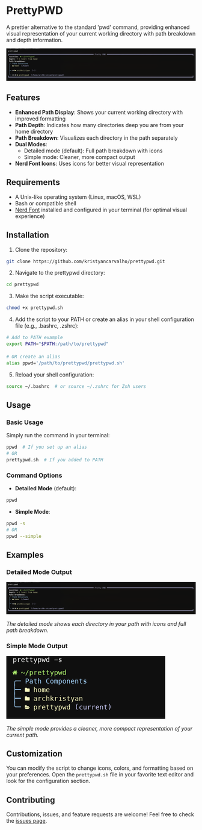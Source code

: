# PrettyPWD

A prettier alternative to the standard 'pwd' command, providing enhanced visual representation of your current working directory with path breakdown and depth information.

![PrettyPWD Demo](.github/demo.png)

## Features

- **Enhanced Path Display**: Shows your current working directory with improved formatting
- **Path Depth**: Indicates how many directories deep you are from your home directory
- **Path Breakdown**: Visualizes each directory in the path separately
- **Dual Modes**: 
    - Detailed mode (default): Full path breakdown with icons
    - Simple mode: Cleaner, more compact output
- **Nerd Font Icons**: Uses icons for better visual representation

## Requirements

- A Unix-like operating system (Linux, macOS, WSL)
- Bash or compatible shell
- [Nerd Font](https://www.nerdfonts.com/) installed and configured in your terminal (for optimal visual experience)

## Installation

1. Clone the repository:
```bash
git clone https://github.com/kristyancarvalho/prettypwd.git
```

2. Navigate to the prettypwd directory:
```bash
cd prettypwd
```

3. Make the script executable:
```bash
chmod +x prettypwd.sh
```

4. Add the script to your PATH or create an alias in your shell configuration file (e.g., .bashrc, .zshrc):
```bash
# Add to PATH example
export PATH="$PATH:/path/to/prettypwd"

# OR create an alias
alias ppwd='/path/to/prettypwd/prettypwd.sh'
```

5. Reload your shell configuration:
```bash
source ~/.bashrc  # or source ~/.zshrc for Zsh users
```

## Usage

### Basic Usage

Simply run the command in your terminal:

```bash
ppwd  # If you set up an alias
# OR
prettypwd.sh  # If you added to PATH
```

### Command Options

- **Detailed Mode** (default):
```bash
ppwd
```

- **Simple Mode**:
```bash
ppwd -s
# OR
ppwd --simple
```

## Examples

### Detailed Mode Output

![Detailed Mode](.github/demo.png)

*The detailed mode shows each directory in your path with icons and full path breakdown.*

### Simple Mode Output

![Simple Mode](.github/simple-mode.png)

*The simple mode provides a cleaner, more compact representation of your current path.*

## Customization

You can modify the script to change icons, colors, and formatting based on your preferences. Open the `prettypwd.sh` file in your favorite text editor and look for the configuration section.

## Contributing

Contributions, issues, and feature requests are welcome! Feel free to check the [issues page](https://github.com/kristyancarvalho/prettypwd/issues).

